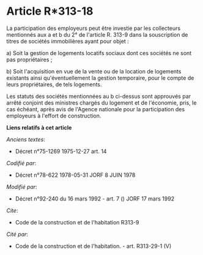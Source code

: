 # Article R*313-18

La participation des employeurs peut être investie par les collecteurs mentionnés aux a et b du 2° de l'article R. 313-9 dans
la souscription de titres de sociétés immobilières ayant pour objet :

a) Soit la gestion de logements locatifs sociaux dont ces sociétés ne sont pas propriétaires ;

b) Soit l'acquisition en vue de la vente ou de la location de logements existants ainsi qu'éventuellement la gestion
temporaire, pour le compte de leurs propriétaires, de tels logements.

Les statuts des sociétés mentionnées au b ci-dessus sont approuvés par arrêté conjoint des ministres chargés du logement et
de l'économie, pris, le cas échéant, après avis de l'Agence nationale pour la participation des employeurs à l'effort de
construction.

**Liens relatifs à cet article**

_Anciens textes_:

  - Décret n°75-1269 1975-12-27 art. 14

_Codifié par_:

  - Décret n°78-622 1978-05-31 JORF 8 JUIN 1978

_Modifié par_:

  - Décret n°92-240 du 16 mars 1992 - art. 7 () JORF 17 mars 1992

_Cite_:

  - Code de la construction et de l'habitation R313-9

_Cité par_:

  - Code de la construction et de l'habitation. - art. R313-29-1 (V)
